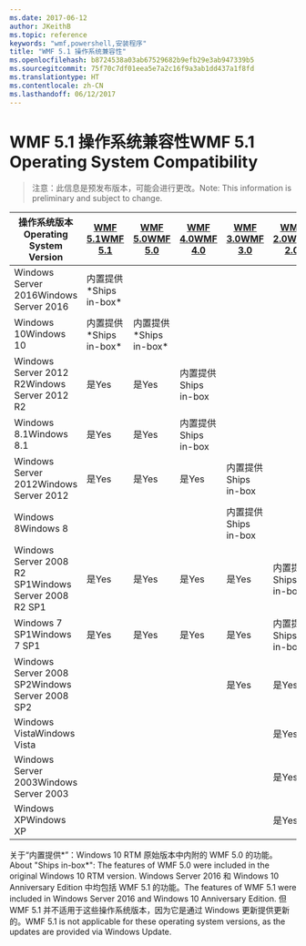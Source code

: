 ```yaml
---
ms.date: 2017-06-12
author: JKeithB
ms.topic: reference
keywords: "wmf,powershell,安装程序"
title: "WMF 5.1 操作系统兼容性"
ms.openlocfilehash: b8724538a03ab67529682b9efb29e3ab947339b5
ms.sourcegitcommit: 75f70c7df01eea5e7a2c16f9a3ab1dd437a1f8fd
ms.translationtype: HT
ms.contentlocale: zh-CN
ms.lasthandoff: 06/12/2017
---
```

# <a name="wmf-51-operating-system-compatibility"></a><span data-ttu-id="1a0c2-103">WMF 5.1 操作系统兼容性</span><span class="sxs-lookup"><span data-stu-id="1a0c2-103">WMF 5.1 Operating System Compatibility</span></span> #

> <span data-ttu-id="1a0c2-104">注意：此信息是预发布版本，可能会进行更改。</span><span class="sxs-lookup"><span data-stu-id="1a0c2-104">Note: This information is preliminary and subject to change.</span></span>

| <span data-ttu-id="1a0c2-105">操作系统版本</span><span class="sxs-lookup"><span data-stu-id="1a0c2-105">Operating System Version</span></span> | [<span data-ttu-id="1a0c2-106">WMF 5.1</span><span class="sxs-lookup"><span data-stu-id="1a0c2-106">WMF 5.1</span></span>](https://aka.ms/wmf51download) | [<span data-ttu-id="1a0c2-107">WMF 5.0</span><span class="sxs-lookup"><span data-stu-id="1a0c2-107">WMF 5.0</span></span>](https://aka.ms/wmf5download) | [<span data-ttu-id="1a0c2-108">WMF 4.0</span><span class="sxs-lookup"><span data-stu-id="1a0c2-108">WMF 4.0</span></span>](https://aka.ms/wmf4download) |  [<span data-ttu-id="1a0c2-109">WMF 3.0</span><span class="sxs-lookup"><span data-stu-id="1a0c2-109">WMF 3.0</span></span>](https://aka.ms/wmf3download) | [<span data-ttu-id="1a0c2-110">WMF 2.0</span><span class="sxs-lookup"><span data-stu-id="1a0c2-110">WMF 2.0</span></span>](https://aka.ms/wmf2download) |
| ------------------------ | ----------- | ----------- | ----------- | ------------ |  ------------- |
| <span data-ttu-id="1a0c2-111">Windows Server 2016</span><span class="sxs-lookup"><span data-stu-id="1a0c2-111">Windows Server 2016</span></span> | <span data-ttu-id="1a0c2-112">内置提供*</span><span class="sxs-lookup"><span data-stu-id="1a0c2-112">Ships in-box*</span></span> |  |  |  |  |
| <span data-ttu-id="1a0c2-113">Windows 10</span><span class="sxs-lookup"><span data-stu-id="1a0c2-113">Windows 10</span></span> | <span data-ttu-id="1a0c2-114">内置提供*</span><span class="sxs-lookup"><span data-stu-id="1a0c2-114">Ships in-box*</span></span> | <span data-ttu-id="1a0c2-115">内置提供*</span><span class="sxs-lookup"><span data-stu-id="1a0c2-115">Ships in-box*</span></span>  | | | |  
| <span data-ttu-id="1a0c2-116">Windows Server 2012 R2</span><span class="sxs-lookup"><span data-stu-id="1a0c2-116">Windows Server 2012 R2</span></span>| <span data-ttu-id="1a0c2-117">是</span><span class="sxs-lookup"><span data-stu-id="1a0c2-117">Yes</span></span> | <span data-ttu-id="1a0c2-118">是</span><span class="sxs-lookup"><span data-stu-id="1a0c2-118">Yes</span></span> | <span data-ttu-id="1a0c2-119">内置提供</span><span class="sxs-lookup"><span data-stu-id="1a0c2-119">Ships in-box</span></span> |  |  |
| <span data-ttu-id="1a0c2-120">Windows 8.1</span><span class="sxs-lookup"><span data-stu-id="1a0c2-120">Windows 8.1</span></span> | <span data-ttu-id="1a0c2-121">是</span><span class="sxs-lookup"><span data-stu-id="1a0c2-121">Yes</span></span> | <span data-ttu-id="1a0c2-122">是</span><span class="sxs-lookup"><span data-stu-id="1a0c2-122">Yes</span></span> |  <span data-ttu-id="1a0c2-123">内置提供</span><span class="sxs-lookup"><span data-stu-id="1a0c2-123">Ships in-box</span></span> |  |  |
| <span data-ttu-id="1a0c2-124">Windows Server 2012</span><span class="sxs-lookup"><span data-stu-id="1a0c2-124">Windows Server 2012</span></span> | <span data-ttu-id="1a0c2-125">是</span><span class="sxs-lookup"><span data-stu-id="1a0c2-125">Yes</span></span> | <span data-ttu-id="1a0c2-126">是</span><span class="sxs-lookup"><span data-stu-id="1a0c2-126">Yes</span></span> | <span data-ttu-id="1a0c2-127">是</span><span class="sxs-lookup"><span data-stu-id="1a0c2-127">Yes</span></span> |  <span data-ttu-id="1a0c2-128">内置提供</span><span class="sxs-lookup"><span data-stu-id="1a0c2-128">Ships in-box</span></span> | |
| <span data-ttu-id="1a0c2-129">Windows 8</span><span class="sxs-lookup"><span data-stu-id="1a0c2-129">Windows 8</span></span> |  |  |  | <span data-ttu-id="1a0c2-130">内置提供</span><span class="sxs-lookup"><span data-stu-id="1a0c2-130">Ships in-box</span></span> | |
| <span data-ttu-id="1a0c2-131">Windows Server 2008 R2 SP1</span><span class="sxs-lookup"><span data-stu-id="1a0c2-131">Windows Server 2008 R2 SP1</span></span> | <span data-ttu-id="1a0c2-132">是</span><span class="sxs-lookup"><span data-stu-id="1a0c2-132">Yes</span></span> | <span data-ttu-id="1a0c2-133">是</span><span class="sxs-lookup"><span data-stu-id="1a0c2-133">Yes</span></span> | <span data-ttu-id="1a0c2-134">是</span><span class="sxs-lookup"><span data-stu-id="1a0c2-134">Yes</span></span> |  <span data-ttu-id="1a0c2-135">是</span><span class="sxs-lookup"><span data-stu-id="1a0c2-135">Yes</span></span>| <span data-ttu-id="1a0c2-136">内置提供</span><span class="sxs-lookup"><span data-stu-id="1a0c2-136">Ships in-box</span></span> |
| <span data-ttu-id="1a0c2-137">Windows 7 SP1</span><span class="sxs-lookup"><span data-stu-id="1a0c2-137">Windows 7 SP1</span></span>  | <span data-ttu-id="1a0c2-138">是</span><span class="sxs-lookup"><span data-stu-id="1a0c2-138">Yes</span></span> | <span data-ttu-id="1a0c2-139">是</span><span class="sxs-lookup"><span data-stu-id="1a0c2-139">Yes</span></span> | <span data-ttu-id="1a0c2-140">是</span><span class="sxs-lookup"><span data-stu-id="1a0c2-140">Yes</span></span> | <span data-ttu-id="1a0c2-141">是</span><span class="sxs-lookup"><span data-stu-id="1a0c2-141">Yes</span></span> | <span data-ttu-id="1a0c2-142">内置提供</span><span class="sxs-lookup"><span data-stu-id="1a0c2-142">Ships in-box</span></span> |
| <span data-ttu-id="1a0c2-143">Windows Server 2008 SP2</span><span class="sxs-lookup"><span data-stu-id="1a0c2-143">Windows Server 2008 SP2</span></span> | | | | <span data-ttu-id="1a0c2-144">是</span><span class="sxs-lookup"><span data-stu-id="1a0c2-144">Yes</span></span> | <span data-ttu-id="1a0c2-145">是</span><span class="sxs-lookup"><span data-stu-id="1a0c2-145">Yes</span></span> |
| <span data-ttu-id="1a0c2-146">Windows Vista</span><span class="sxs-lookup"><span data-stu-id="1a0c2-146">Windows Vista</span></span> | | | | | <span data-ttu-id="1a0c2-147">是</span><span class="sxs-lookup"><span data-stu-id="1a0c2-147">Yes</span></span> |
| <span data-ttu-id="1a0c2-148">Windows Server 2003</span><span class="sxs-lookup"><span data-stu-id="1a0c2-148">Windows Server 2003</span></span>| | | |  | <span data-ttu-id="1a0c2-149">是</span><span class="sxs-lookup"><span data-stu-id="1a0c2-149">Yes</span></span> |
| <span data-ttu-id="1a0c2-150">Windows XP</span><span class="sxs-lookup"><span data-stu-id="1a0c2-150">Windows XP</span></span> | | | |  | <span data-ttu-id="1a0c2-151">是</span><span class="sxs-lookup"><span data-stu-id="1a0c2-151">Yes</span></span> |


<span data-ttu-id="1a0c2-152">关于“内置提供*”：Windows 10 RTM 原始版本中内附的 WMF 5.0 的功能。</span><span class="sxs-lookup"><span data-stu-id="1a0c2-152">About "Ships in-box*": The features of WMF 5.0 were included in the original Windows 10 RTM version.</span></span>
<span data-ttu-id="1a0c2-153">Windows Server 2016 和 Windows 10 Anniversary Edition 中均包括 WMF 5.1 的功能。</span><span class="sxs-lookup"><span data-stu-id="1a0c2-153">The features of WMF 5.1 were included in Windows Server 2016 and Windows 10 Anniversary Edition.</span></span> <span data-ttu-id="1a0c2-154">但 WMF 5.1 并不适用于这些操作系统版本，因为它是通过 Windows 更新提供更新的。</span><span class="sxs-lookup"><span data-stu-id="1a0c2-154">WMF 5.1 is not applicable for these operating system versions, as the updates are provided via Windows Update.</span></span>


